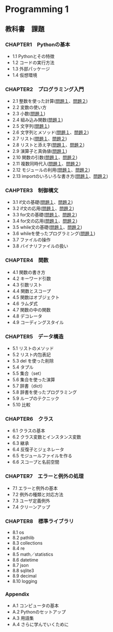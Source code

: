 # Programming 1
## 教科書　課題
### CHAPTER1　Pythonの基本
* 1.1 Pythonとその特徴
* 1.2 コードの実行方法
* 1.3 外部パッケージ
* 1.4 仮想環境
### CHAPTER2　プログラミング入門
* 2.1 整数を使った計算([問題１](chapter2/Q2_1_1.py)、[問題２](chapter2/Q2_1_2.py))
* 2.2 変数の使い方
* 2.3 小数([問題１](chapter2/Q2_3_1.py))
* 2.4 組み込み関数([問題１](chapter2/Q2_4_1.py))
* 2.5 文字列([問題１](chapter2/Q2_5_2.py))
* 2.6 文字列とメソッド([問題１](chapter2/Q2_6_1.py)、[問題２](chapter2/Q2_6_2.py))
* 2.7 リスト([問題１](chapter2/Q2_7_1.py)、[問題２](chapter2/Q2_7_2.py))
* 2.8 リストと添え字([問題１](chapter2/Q2_8_1.py)、[問題２](chapter2/Q2_8_2.py))
* 2.9 演算子と真偽値([問題１](chapter2/Q2_9_1.py))
* 2.10 関数の引数([問題１](chapter2/Q2_10_1.py)、[問題２](chapter2/Q2_10_2.py))
* 2.11 複数同時代入([問題１](chapter2/Q2_11_1.py)、[問題２](chapter2/Q2_11_2.py))
* 2.12 モジュールの利用([問題１](chapter2/Q2_12_1.py)、[問題２](chapter2/Q2_12_2.py))
* 2.13 importのいろいろな書き方([問題１](chapter2/Q2_13_1.py)、[問題２](chapter2/Q2_13_2.py))
### CAHPTER3　制御構文
* 3.1 if文の基礎([問題１](chapter3/Q3_1_1.py)、[問題２](chapter3/Q3_1_2.py))
* 3.2 if文の応用([問題１](chapter3/Q3_2_1.py)、[問題２](chapter3/Q3_2_2.py))
* 3.3 for文の基礎([問題１](chapter3/Q3_3_1.py)、[問題２](chapter3/Q3_3_2.py))
* 3.4 for文の応用([問題１](chapter3/Q3_4_1.py)、[問題２](chapter3/Q3_4_2.py))
* 3.5 while文の基礎([問題１](chapter3/Q3_5_1.py)、[問題２](chapter3/Q3_5_2.py))
* 3.6 whileを使ったプログラミング([問題１](chapter3/Q3_6_1.py))
* 3.7 ファイルの操作
* 3.8 バイナリファイルの扱い
### CHAPTER4　関数
* 4.1 関数の書き方
* 4.2 キーワード引数
* 4.3 引数リスト
* 4.4 関数とスコープ
* 4.5 関数はオブジェクト
* 4.6 ラムダ式
* 4.7 関数の中の関数
* 4.8 デコレータ
* 4.9 コーディングスタイル
### CHAPTER5　データ構造
* 5.1 リストのメソッド
* 5.2 リスト内包表記
* 5.3 del を使った削除
* 5.4 タプル
* 5.5 集合（set）
* 5.6 集合を使った演算
* 5.7 辞書（dict）
* 5.8 辞書を使ったプログラミング
* 5.9 ループのテクニック
* 5.10 比較
### CHAPTER6　クラス
* 6.1 クラスの基本
* 6.2 クラス変数とインスタンス変数
* 6.3 継承
* 6.4 反復子とジェネレータ
* 6.5 モジュールファイルを作る
* 6.6 スコープと名前空間
### CHAPTER7　エラーと例外の処理
* 7.1 エラーと例外の基本
* 7.2 例外の種類と対応方法
* 7.3 ユーザ定義例外
* 7.4 クリーンアップ
### CHAPTER8　標準ライブラリ
* 8.1 os
* 8.2 pathlib
* 8.3 collections
* 8.4 re
* 8.5 math／statistics
* 8.6 datetime
* 8.7 json
* 8.8 sqlite3
* 8.9 decimal
* 8.10 logging
### Appendix
* A.1 コンピュータの基本
* A.2 Pythonのセットアップ
* A.3 用語集
* A.4 さらに学んでいくために
